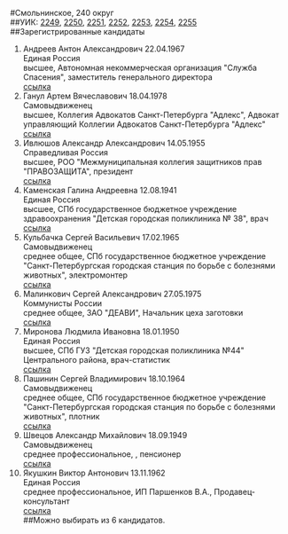 #Смольнинское, 240 округ  
##УИК: [2249](../tik30/uik2249.md), [2250](../tik30/uik2250.md), [2251](../tik30/uik2251.md), [2252](../tik30/uik2252.md), [2253](../tik30/uik2253.md), [2254](../tik30/uik2254.md), [2255](../tik30/uik2255.md)  
##Зарегистрированные кандидаты
1. Андреев Антон Александрович 22.04.1967  
Единая Россия  
высшее, Автономная некоммерческая организация "Служба Спасения", заместитель генерального директора    
[ссылка](http://www.st-petersburg.vybory.izbirkom.ru/region/region/st-petersburg?action=show&root=1&tvd=4784030125678&vrn=4784030125678&region=78&global=&sub_region=78&prver=0&pronetvd=null&type=341&vibid=4784030126717)  
2. Ганул Артем Вячеславович 18.04.1978  
Самовыдвиженец  
высшее, Коллегия Адвокатов Санкт-Петербурга "Адлекс", Адвокат управляющий Коллегии Адвокатов Санкт-Петербурга "Адлекс"   
[ссылка](http://www.st-petersburg.vybory.izbirkom.ru/region/region/st-petersburg?action=show&root=1&tvd=4784030125678&vrn=4784030125678&region=78&global=&sub_region=78&prver=0&pronetvd=null&type=341&vibid=4784030126413)  
3. Ивлюшов Александр Александрович 14.05.1955  
Справедливая Россия  
высшее, РОО "Межмуниципальная коллегия защитников прав "ПРАВОЗАЩИТА", президент    
[ссылка](http://www.st-petersburg.vybory.izbirkom.ru/region/region/st-petersburg?action=show&root=1&tvd=4784030125678&vrn=4784030125678&region=78&global=&sub_region=78&prver=0&pronetvd=null&type=341&vibid=4784030127013)  
4. Каменская Галина Андреевна 12.08.1941  
Единая Россия  
высшее, СПб государственное бюджетное учреждение здравоохранения "Детская городская поликлиника № 38", врач    
[ссылка](http://www.st-petersburg.vybory.izbirkom.ru/region/region/st-petersburg?action=show&root=1&tvd=4784030125678&vrn=4784030125678&region=78&global=&sub_region=78&prver=0&pronetvd=null&type=341&vibid=4784030126723)  
5. Кульбачка Сергей Васильевич 17.02.1965  
Самовыдвиженец  
среднее общее, СПб государственное бюджетное учреждение "Санкт-Петербургская городская станция по борьбе с болезнями животных", электромонтер    
[ссылка](http://www.st-petersburg.vybory.izbirkom.ru/region/region/st-petersburg?action=show&root=1&tvd=4784030125678&vrn=4784030125678&region=78&global=&sub_region=78&prver=0&pronetvd=null&type=341&vibid=4784030126973)  
6. Малинкович Сергей Александрович 27.05.1975  
Коммунисты России  
среднее общее, ЗАО "ДЕАВИ", Начальник цеха заготовки    
[ссылка](http://www.st-petersburg.vybory.izbirkom.ru/region/region/st-petersburg?action=show&root=1&tvd=4784030125678&vrn=4784030125678&region=78&global=&sub_region=78&prver=0&pronetvd=null&type=341&vibid=4784030126070)  
7. Миронова Людмила Ивановна 18.01.1950  
Единая Россия  
высшее, СПб ГУЗ "Детская городская поликлиника №44" Центрального района, врач-статистик    
[ссылка](http://www.st-petersburg.vybory.izbirkom.ru/region/region/st-petersburg?action=show&root=1&tvd=4784030125678&vrn=4784030125678&region=78&global=&sub_region=78&prver=0&pronetvd=null&type=341&vibid=4784030126729)  
8. Пашинин Сергей Владимирович 18.10.1964  
Самовыдвиженец  
среднее общее, СПб государственное бюджетное учреждение "Санкт-Петербургская городская станция по борьбе с болезнями животных", плотник    
[ссылка](http://www.st-petersburg.vybory.izbirkom.ru/region/region/st-petersburg?action=show&root=1&tvd=4784030125678&vrn=4784030125678&region=78&global=&sub_region=78&prver=0&pronetvd=null&type=341&vibid=4784030126966)  
9. Швецов Александр Михайлович 18.09.1949  
Самовыдвиженец  
среднее профессиональное, , пенсионер    
[ссылка](http://www.st-petersburg.vybory.izbirkom.ru/region/region/st-petersburg?action=show&root=1&tvd=4784030125678&vrn=4784030125678&region=78&global=&sub_region=78&prver=0&pronetvd=null&type=341&vibid=4784030126980)  
10. Якушкин Виктор Антонович 13.11.1962  
Единая Россия  
среднее профессиональное, ИП Паршенков В.А., Продавец-консультант    
[ссылка](http://www.st-petersburg.vybory.izbirkom.ru/region/region/st-petersburg?action=show&root=1&tvd=4784030125678&vrn=4784030125678&region=78&global=&sub_region=78&prver=0&pronetvd=null&type=341&vibid=4784030126960)  
##Можно выбирать из 6 кандидатов.  
